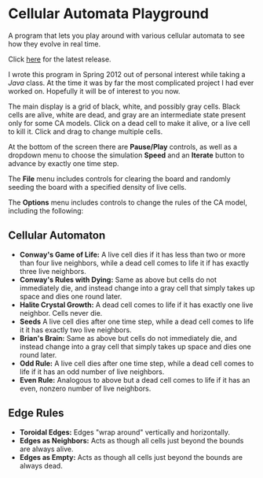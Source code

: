 # Cellular Automata Playground

A program that lets you play around with various cellular automata to see how they evolve in real time.

Click [here](https://github.com/adam-rumpf/cellular-automata-playground/releases/tag/v1.1.1) for the latest release.

I wrote this program in Spring 2012 out of personal interest while taking a _Java_ class. At the time it was by far the most complicated project I had ever worked on. Hopefully it will be of interest to you now.

The main display is a grid of black, white, and possibly gray cells. Black cells are alive, white are dead, and gray are an intermediate state present only for some CA models. Click on a dead cell to make it alive, or a live cell to kill it. Click and drag to change multiple cells.

At the bottom of the screen there are **Pause/Play** controls, as well as a dropdown menu to choose the simulation **Speed** and an **Iterate** button to advance by exactly one time step.

The **File** menu includes controls for clearing the board and randomly seeding the board with a specified density of live cells.

The **Options** menu includes controls to change the rules of the CA model, including the following:

## Cellular Automaton

* **Conway's Game of Life:** A live cell dies if it has less than two or more than four live neighbors, while a dead cell comes to life it if has exactly three live neighbors.
* **Conway's Rules with Dying:** Same as above but cells do not immediately die, and instead change into a gray cell that simply takes up space and dies one round later.
* **Halite Crystal Growth:** A dead cell comes to life if it has exactly one live neighbor. Cells never die.
* **Seeds** A live cell dies after one time step, while a dead cell comes to life it it has exactly two live neighbors.
* **Brian's Brain:** Same as above but cells do not immediately die, and instead change into a gray cell that simply takes up space and dies one round later.
* **Odd Rule:** A live cell dies after one time step, while a dead cell comes to life if it has an odd number of live neighbors.
* **Even Rule:** Analogous to above but a dead cell comes to life if it has an even, nonzero number of live neighbors.

## Edge Rules

* **Toroidal Edges:** Edges "wrap around" vertically and horizontally.
* **Edges as Neighbors:** Acts as though all cells just beyond the bounds are always alive.
* **Edges as Empty:** Acts as though all cells just beyond the bounds are always dead.
